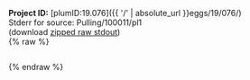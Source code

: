 **Project ID:** [plumID:19.076]({{ '/' | absolute_url }}eggs/19/076/)  
Stderr for source:  Pulling/100011/pl1   
(download [zipped raw stdout](pl1.plumed_master.stdout.txt.zip))  
{% raw %}
<pre>
</pre>
{% endraw %}
